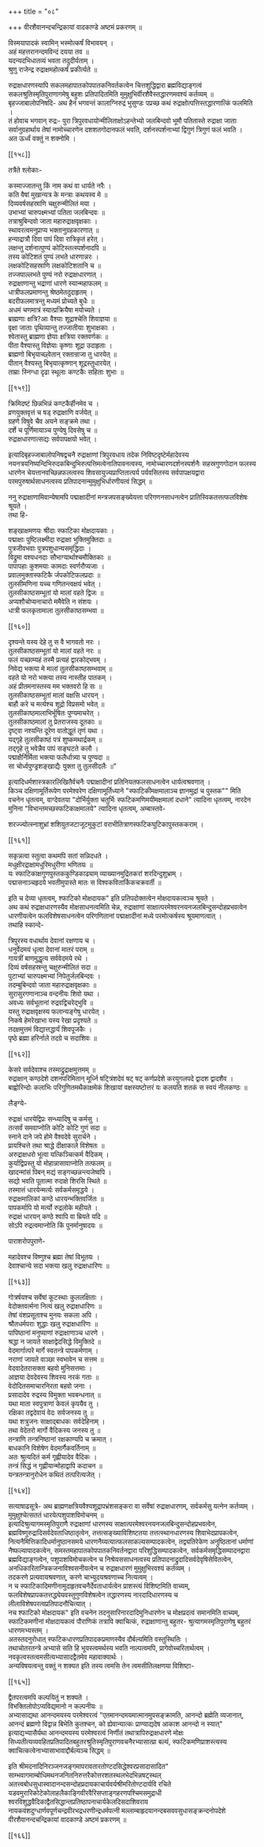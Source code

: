 +++
title = "०८"

+++
वीरशैवानन्दचन्द्रिकायां वादकाण्डे अष्टमं प्रकरणम् ॥  
  
विस्मयापादकं स्वामिन् भस्मोत्कर्षं विभावयन् ।  
अहं महत्तरानन्दमविन्दं दयया तव ॥  
यदन्यदभिधातव्यं भवता तदुदीर्यताम् ।  
श्रुणु राजेन्द्र रुद्राक्षमहोत्कर्षं प्रकीर्त्यते ॥  
  
रुद्राक्षधारणस्यापि सकलमहापातकोपपातकनिवर्तकत्वेन चित्तशुद्धिद्वारा ब्रह्मविद्याङ्गत्वं सकलश्रुतिस्मृतिपुराणागमेषु बहुशः प्रतिपादितमिति मुमुक्षुभिर्वीरशैवैस्तद्धारणमवश्यं कर्तव्यम् ॥  
बृहज्जाबालोपनिषदि- अथ हैनं भगवन्तं कालाग्निरुद्रं भुसुण्डः पप्रच्छ कथं रुद्राक्षोत्पत्तिस्तद्धारणात्किं फलमिति ।  
तं होवाच भगवान् रुद्रः- पुरा त्रिपुरवधायोन्मीलिताक्षोऽहन्तेभ्यो जलबिन्दवो भूमौ पतितास्ते रुद्राक्षा जाताः सर्वानुग्रहार्थाय तेषां नामोच्चारणेन दशशतगोदानफलं भवति, दर्शनस्पर्शनाभ्यां द्विगुणं त्रिगुणं फलं भवति ।  
अत ऊर्ध्वं वक्तुं न शक्नोमि ।

[[१५८]]

तत्रैते श्लोकाः-  
  
कस्माज्जातन्तु किं नाम कथं वा धार्यते नरैः ।   
कति वैषां मुखान्यत्र के मन्त्राः कथयस्व मे ॥  
दिव्यवर्षसहस्राणि चक्षुरुन्मीलितं मया ।  
उभाभ्यां चारुपक्ष्मभ्यां पतिता जलबिन्दवः ॥  
तत्राश्रुबिन्दवो जाता महारुद्राक्षवृक्षकाः ।  
स्थावरत्वमनुप्राप्य भक्तानुग्रहकारणात् ॥  
हन्याद्रात्रौ दिवा पापं दिवा रात्रिकृतं हरेत् ।  
लक्षन्तु दर्शनात्पुण्यं कोटिस्तत्स्पर्शनादपि ॥  
तस्य कोटिशतं पुण्यं लभते धारणान्नरः ।  
लक्षकोटिसहस्राणि लक्षकोटिशतानि च ॥  
तज्जपाल्लभते पुण्यं नरो रुद्राक्षधारणात् ।  
रुद्राक्षाणान्तु भद्राणां धारणे स्यान्महाफलम् ॥  
धात्रीफलप्रमाणन्तु श्रेष्ठमेतदुदाहृतम् ।  
बदरीफलमात्रन्तु मध्यमं प्रोच्यते बुधैः ॥  
अधमं चणमात्रं स्यात्प्रक्रियैषा मयोच्यते ।  
ब्राह्मणाः क्षत्रि?आः वैश्याः शूद्राश्चेति शिवाज्ञया ॥  
वृक्षा जाताः पृथिव्यान्तु तज्जातीयाः शुभाक्षकाः ।  
श्वेतास्तु ब्राह्मणा ज्ञेयाः क्षत्रिया रक्तवर्णकः ॥  
पीता वैश्यास्तु विज्ञेयाः कृष्णाः शूद्रा उदाहृताः ।  
ब्राह्मणो बिभृयाच्छ्वेतान् रक्तान्राजा तु धारयेत् ॥  
पीतान् वैश्यस्तु बिभृयात्कृष्णान् शूद्रस्तुधारयेत् ।  
ताम्राः स्निग्धा दृढा स्थूलाः कण्टकैः सहिताः शुभाः ॥

[[१५९]]

क्रिमिदष्टं छिन्नभिन्नं कण्टकैर्हीनमेव च ।  
व्रणयुक्तवृत्तं च षड् रुद्राक्षाणि वर्जयेत् ॥  
ग्रहणे विषुवे चैव अयने सङ्क्रमे तथा ।  
दर्शे च पूर्णिमायाञ्च पुण्येषु दिवसेषु च ॥  
रुद्राक्षधारणात्सद्यः सर्वपापक्षयो भवेत् ।  
  
इत्यादिबृहज्जाबालोपनिषद्वचनै रुद्राक्षाणां त्रिपुरवधाय तदेक निविष्टदृष्टेर्महादेवस्य नयनत्रयनिष्यन्दिभिरुदकबिन्दुभिरुत्पत्तिमत्वेनातिपावनत्वस्य, नामोच्चारणदर्शनस्पर्शनैः सहस्रगुणगोदान फलस्य धारणेन चेयत्तानवच्छिन्नफलत्वस्य शिवसायुज्यप्राप्तितात्पर्य पर्यवसितस्य सर्वपापक्षयद्वारा परमपुरुषार्थसाधनत्वस्य प्रतिपादनान्मुमुक्षुभिर्धारणीयत्वं सिद्धम् ॥  
  
ननु रुद्राक्षाणामिवान्येषामपि पद्माक्षादीनां मन्त्रजपसङ्ख्येयत्ता परिगणनसाधनत्वेन प्रातिस्विकतत्तत्फलविशेषः श्रूयते ।  
तथा हि-  
  
शङ्खाक्षमणयः श्रीदाः स्फाटिका मोक्षदायकाः ।  
पद्माक्षाः पुष्टिलक्ष्मीदा रुद्राक्षा भुक्तिमुक्तिदाः ॥  
पुत्रजीवभवाः पुत्रपशुधान्यसमृद्धिदाः ।  
विद्रुमा वश्यधनदाः सौभाग्यार्थाश्चमौक्तिकाः ॥  
पापापहाः कुशमयाः कामदाः स्वर्णरौप्यजाः ।  
प्रवालमुक्तास्फटिकै र्जपकोटिफलप्रदाः ॥  
तुलसीमणिना यच्च गणितन्त्वक्षयं भवेत् ।  
तुलसीकाष्ठसम्भूतां यो मालां वहते द्विजः ॥  
अप्यशौचोप्यनाचारो ममैवेति न संशयः ।  
धात्री फलकृतामाला तुलसीकाष्ठसम्भवा ॥

[[१६०]]

दृश्यन्ते यस्य देहे तु स वै भागवतो नरः ।  
तुलसीकाष्ठसम्भूतां यो मालां वहते नरः ॥  
फलं यच्छाम्यहं तस्मै प्रत्यहं द्वारकोद्भवम् ।  
निवेद्य भक्त्या मे मालां तुलसीकाष्ठसम्भवाम् ॥  
वहते यो नरो भक्त्या तस्य नास्तीह पातकम् ।  
अहं प्रीतमनास्तस्य मम भक्तवरो हि सः ॥  
तुलसीकाष्ठसम्भूतां मालां वक्षसि धारयन् ।  
बाहौ करे च मर्त्यश्च शूद्रो विप्रसमो भवेत् ॥  
तुलसीकाष्ठमालाभिर्भूषितः पुण्यमाचरेत् ।  
तुलसीकाष्ठमालां तु प्रेतराजस्य दूतकाः ॥  
दृष्ट्वा नश्यन्ति दूरेण वातोद्धूतं तृणं यथा ।  
यद्गृहे तुलसीकाष्ठं पत्रं शुष्कमथार्द्रकम् ॥  
तद्गृहे तु भवेन्नैव पापं सङ्घटते कलौ ।  
पद्माक्षैर्निर्मिता भक्त्या फलैर्धात्र्या च पुण्यदा ॥  
सा चोर्ध्वपुण्ड्रशङ्खाद्यैः युक्ता तु तुलसीदलैः ॥"  
  
इत्यादिधर्मशास्त्रकारलिखितैर्वचनैः पद्माक्षादीनां प्रतिनियतफलसाधनत्वेन धार्यत्वश्रवणात् ।  
किञ्च दक्षिणामूर्तिरूपेण परमेश्वरेण दक्षिणामूर्तिध्याने "स्फाटिकीमक्षमालाञ्च ज्ञानमुद्रां च पुस्तक"" मिति वचनेन धृतत्वम्, वाग्देवतया "दोर्भिर्युक्ता चतुर्भिः स्फटिकमणिमयीमक्षमालां दधाने" त्यादिना धृतत्वम्, नारदेन मुनिना "विभान्तमच्छस्फटिकाक्षमालये" त्यादिना धृतत्वम्, अम्बास्तवे-  
  
शरज्ज्योत्स्नाशुभ्रां शशियुतजटाजूटमुकुटां वराभीतित्राणस्फटिकघुटिकापुस्तककराम् ।

[[१६१]]

सकृन्नत्वा स्तुत्वा कथमपि सतां सन्निदधते ।  
मधुक्षीरद्राक्षामधुरिमधुरीणा भणितयः ॥  
यः स्फाटिकाक्षगुणपुस्तककुण्डिकाढ्याम् व्याख्यानमुद्रितकरां शरदिन्दुशुभ्राम् ।  
पद्मासनाञ्चहृदये भवतीमुपास्ते मातः स विश्वकवितार्किकचक्रवर्ती ॥  
  
इति च देव्या धृतत्वम्, श्फाटिको मोक्षदायक" इति प्रतिपदोक्तत्वेन मोक्षदायकत्वञ्च श्रूयते ।  
अथ कथं रुद्राक्षधारणस्यैव मोक्षसाधनत्वमिति चेन्न, रुद्राक्षाणां साक्षात्परमेश्वरनयनजलबिन्दुसन्दोहप्रभवत्वेन धारणीयत्वेन फलविशेषसाधनत्वेन परिगणितानां पद्माक्षादीनां मध्ये परमोत्कर्षस्य श्रूयमाणत्वात् ।  
तथाहि स्कान्दे-  
  
त्रिपुरस्य वधार्थाय देवानां रक्षणाय च ।  
धनुर्वेदमयं धृत्वा देवानां मातरं पराम् ॥  
गायत्रीं बाणमुद्धृत्य सर्ववेदमये रथे ।  
दिव्यं वर्षसहस्रन्तु चक्षुरुन्मीलितं सदा ॥  
पुटाभ्यां चारुपक्ष्मभ्यां निपेतुर्जलबिन्दवः ।  
तदम्बुबिन्दवो जाता महारुद्राक्षवृक्षकाः ॥  
सुरासुरगणानाञ्च वन्दनीयः शिवो यथा ।  
अवध्यः सर्वभूतानां रुद्रवद्विचरेद्भुवि ॥  
यस्तु रुद्राक्षवृक्षस्य फलान्यङ्गेषु धारयेत् ।  
निकषे हेमरेखाभा यस्य रेखा प्रदृश्यते ॥  
तदक्षमुत्तमं विद्यात्तद्धार्यं शिवपूजकैः ।  
पृष्ठे ब्रह्मा हरिर्नाले तदग्रे च सदाशिवः ॥

[[१६२]]

केसरे सर्वदेवाश्च तस्माद्रुद्राक्षमुत्तमम् ॥  
रुद्राक्षान् कण्ठदेशे दशनपरिमितान् मूर्ध्नि षट्त्रिंशदेवं षट् षट् कर्णप्रदेशे करयुगलपदे द्वादश द्वादशैव ।  
बाह्वोरिन्दोः कलाभिः परिगुणितमथैकाक्षमेकं शिखायां वक्षस्यष्टोत्तरं यः कलयति शतकं स स्वयं नीलकण्ठः ॥  
  
लैङ्ग्ये-  
  
रुद्राक्षं धारयेद्विप्रः सन्ध्यादिषु च कर्मसु ।  
तत्सर्वं समवाप्नोति कोटि कोटि गुणं सदा ॥  
स्नाने दाने जपे होमे वैश्वदेवे सुरार्चने ।  
प्रायश्चित्ते तथा श्राद्धे दीक्षाकाले विशेषतः ॥  
अरुद्राक्षधरो भूत्वा यत्किञ्चित्कर्म वैदिकम् ।  
कुर्याद्विप्रस्तु यो मोहान्नासावाप्नोति तत्फलम् ॥  
खादन्मांसं पिबन् मद्यं सङ्गच्छन्नन्त्यजेष्वपि ।  
सद्यो भवति पूतात्मा रुदाक्षे शिरसि स्थिते ॥  
तस्मात्तं धारयेन्मर्त्यः सर्वकर्मसमृद्धये ।  
रुद्राक्षमालिकां कण्ठे धारयन्भक्तिवर्जितः ॥  
पापकर्मापि यो मर्त्यो रुद्रलोके महीयते ।  
रुद्राक्षं धारयन् कण्ठे श्वापि वा म्रियते यदि ॥  
सोऽपि रुद्रत्वमाप्नोति किं पुनर्मानुषादयः ॥  
  
पाराशरोपपुराणे-  
  
महादेवश्च विष्णुश्च ब्रह्मा तेषां विभूतयः ।  
देवाश्चान्ये सदा भक्त्या खलु रुद्राक्षधारिणः ॥

[[१६३]]

गोत्रर्षयश्च सर्वेषां कूटस्थाः कुललक्षिताः ।  
वेदोक्तवर्त्मना नित्यं खलु रुद्राक्षधारिणः ॥   
तेषां वंशप्रसूताश्च मुनयः सकला अपि ।  
श्रौतधर्मपराः शुद्धाः खलु रुद्राक्षधारिणः ॥  
पापिष्ठानां मनुष्याणां रुद्राक्षाणाञ्च धारणे ।  
श्रद्धा न जायते साक्षाद्वेदसिद्धे विमुक्तिदे ॥  
वेदमार्गात्परे मार्गे स्वतन्त्रे पापकर्मणाम् ।  
नराणां जायते वाञ्छा स्वभावेन च सत्तम ॥  
वेदवादेतरासक्ता बहवो मुनिसत्तमाः ।  
आज्ञया देवदेवस्य शिवस्य नरकं गताः ॥  
वेदोदितसमाचारनिरता बहवो जनाः ।  
प्रसादादेव रुद्रस्य विमुक्ता भवबन्धनात् ॥  
यथा माता स्वपुत्राणां केवलं कृपयैव तु ।  
रक्षिका तद्वदेवायं वेदः सर्वजनस्य तु ॥  
यथा शत्रुजनः साक्षाद्बाधकः सर्वदेहिनाम् ।  
तथा वेदेतरो मार्गो वैदिकस्य जनस्य तु ॥  
तन्त्राणि तन्त्रनिष्ठानां रक्षकाण्यपि च क्रमात् ।  
बाधकानि विशेषेण वेदमार्गैकवर्तिनाम् ॥  
अतः श्रुत्यदितं कर्म गृह्णीयादेव वैदिकः ।  
तन्त्रं सिद्धं न गृह्णीयान्मोहाद्वापि कदाचन ॥  
यन्त्रतन्त्रानुरोधेन कथितं तत्परित्यजेत् ।

[[१६४]]

सत्याषाढसूत्रे- अथ ब्राह्मणक्षत्रियवैश्यशूद्रापभ्रंशसङ्करा वा सर्वेषां रुद्राक्षधारणम्, सर्वकर्मसु यत्नेन कर्तव्यम् ।  
मुमुक्षुश्चेत्सततं धारयेत्पशुपाशविमोचनम् ॥  
इत्यादिश्रुत्यागमस्मृतिपुराणै रुद्राक्षाणां धारणस्य साक्षात्परमेश्वरनयनजलबिन्दुसन्दोहप्रभवत्वेन, ब्रह्मविष्णुरुद्रादिसर्वदेवताधिष्ठातृत्वेन, तत्तत्सङ्ख्याविशिष्टतया तत्तत्स्थानधारणस्य शिवाभेदप्रापकत्वेन, नित्यनैमित्तिकादिधर्मानुष्ठानसमये धारणनैय्यत्यात्फलसाकल्यसम्पादकत्वेन, तद्व्यतिरेकेण अनुष्ठितानां धर्माणां नैष्फल्यापादकत्वेन, समस्तमहापातकोपपातकनिवर्तनद्वारा परिशुद्धिसम्पादकत्वेन, सर्वकर्मसमृद्धिसम्पादनद्वारा ब्रह्मविद्याङ्गत्वेन, पशुपाशविमोचकत्वेन च निश्रेयससाधनत्वस्य प्रतिपादनाद्रुदादिसर्वदेवृषिसेवितत्वेन, अनधिकारितान्त्रिकजनाविश्वसनीयत्वेन च रुद्राक्षधारणं मुमुक्षुभिरवश्यं कर्तव्यम् ।  
तदकरणे प्रत्यवायश्रवणात्, करणे चाभ्युदयश्रवणाच्च नित्यत्वम् ।  
न च स्फाटिकादिमणीनामुदाहृतवचनैर्देवताधार्यत्वेन प्राशस्त्यं विशिष्टमिति वाच्यम्, फलविशेषप्रापकतत्तद्ध्येयवस्तुगुणविशेषत्वेन तद्धारणस्य नारदादिधारणस्य च लीलाविशेषपरत्वप्रतिपादनौचित्यात् ।  
नच श्फाटिको मोक्षदायक" इति वचनेन तदनुसारिनारदादिमुनिधारणेन च मोक्षप्रदत्वं समानमिति वाच्यम्, स्फाटिकमणीनां मोक्षदायकत्वं पौराणिकं तत्रापि क्वाचित्कं, रुद्राक्षाणान्तु बहुतर- श्रुत्यागमस्मृतिपुराणेषु बहुतरं धारणमभ्यस्तम् ।  
अतस्तदनुरोधात् स्फटिकधारणप्रतिपादकप्रमाणस्यैव दौर्बल्यमिति वस्तुस्थितिः ।   
तथाचोतरतन्त्रे अभ्यासे सति हि भूयस्त्वमर्थस्य भवति नाल्पत्वमपि, प्रागेवोच्चरितार्थत्वम् ।  
नवकृत्वस्तत्वमसीत्यभ्यासादद्वैतमेव महावाक्यार्थः ।  
अन्यविषयत्वन्तु वक्तुं न शक्यत इति तस्य त्वमसि तेन त्वमसीतिलक्षणया विशिष्टा-

[[१६५]]

द्वैतपरत्वमपि कल्पयितुं न शक्यते ।  
विभक्तिलोपोऽप्यविद्यमानो न कल्पनीयः ॥  
अभ्यासाद्यथा आनन्दमयस्य परमेश्वरत्वं "एतमानन्दमयमात्मानमुपसङ्क्रामति, आनन्दो ब्रह्मेति व्यजानात्, आनन्दं ब्रह्मणो विद्वान्न बिभेति कुतश्चन, को ह्येवान्यात्कः प्राण्याद्यदेष आकाश आनन्दो न स्यात्" इत्याद्यभ्यासैर्यथा आनन्दमयस्य परमेश्वरत्वं निर्णीतं तथात्रापिरुद्राक्षधारणे मोक्षः सिध्यतीत्यव्यवहितप्रतिपादितबहुतरश्रुतिस्मृतिपुराणवचनैरभ्यासात्प्रा बल्यं, स्फटिकमणिप्राशस्त्यस्य क्वाचित्कत्वेनाभ्यासाभावाद्दौर्बल्यञ्च सिद्धम् ॥  
  
इति श्रीमदनादिनिरञ्जनजङ्गमापरावतारतोण्टदसिद्धेश्वरप्रसादासादित" साम्भवागमाम्बोधिमथनजनितनिरुत्तरैकोत्तरशतस्थलभेदभिन्नषट्स्थल् अतत्त्वबोधसुधास्वादानन्दसन्दोहप्रदायकाचार्यवर्यश्रीमरितोण्टदार्यवि रचिते यडवमुरारिकोटेकोलाहलैकाङ्गिवीरवैरिसप्ताङ्गहरणपश्चिमसमुद्राधी श्वरविशुद्धवैदिकाद्वैतसिद्धान्तप्रतिष्ठापनाचार्यकेलदिसदाशिवराय नायकवंशदुग्धार्णवपूर्णचन्द्रवीरभद्रधरणीन्द्रधर्मपत्नी मल्लाम्बाहृदयानन्दबसववसुधासङ्क्रन्दनोपदेशे वीरशैवानन्दचन्द्रिकायां वादकाण्डे अष्टमं प्रकरणम् ॥

[[१६६]]